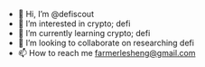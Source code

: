 - 👋 Hi, I’m @defiscout
- 👀 I’m interested in crypto; defi
- 🌱 I’m currently learning crypto; defi
- 💞️ I’m looking to collaborate on researching defi
- 📫 How to reach me farmerlesheng@gmail.com

<!---
defiscout/defiscout is a ✨ special ✨ repository because its `README.md` (this file) appears on your GitHub profile.
You can click the Preview link to take a look at your changes.
--->

